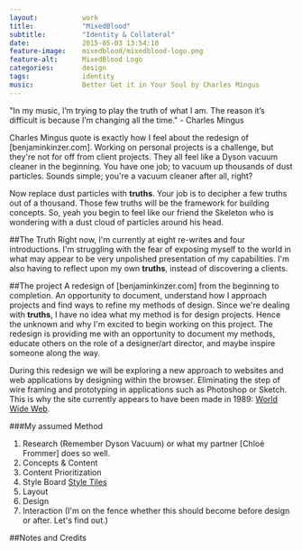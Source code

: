 ```yaml
---
layout:           work
title:            "MixedBlood"
subtitle:         "Identity & Collateral"
date:             2015-05-03 13:54:10
feature-image:    mixedblood/mixedblood-logo.png
feature-alt:      MixedBlood Logo
categories:       design
tags:             identity
music:            Better Get it in Your Soul by Charles Mingus
---
```

"In my music, I’m trying to play the truth of what I am. The reason it’s difficult is because I’m changing all the time." - Charles Mingus

Charles Mingus quote is exactly how I feel about the redesign of [benjaminkinzer.com]. Working on personal projects is a challenge, but they're not for off from client projects. They all feel like a Dyson vacuum cleaner in the beginning. You have one job; to vacuum up thousands of dust particles. Sounds simple; you're a vacuum cleaner after all, right? 

Now replace dust particles with **truths**. Your job is to decipher a few truths out of a thousand. Those few truths will be the framework for building concepts. So, yeah you begin to feel like our friend the Skeleton who is wondering with a dust cloud of particles around his head.

##The Truth
Right now, I'm currently at eight re-writes and four introductions. I'm struggling with the fear of exposing myself to the world in what may appear to be very unpolished presentation of my capabilities. I'm also having to reflect upon my own **truths**, instead of discovering a clients.

##The project
A redesign of [benjaminkinzer.com] from the beginning to completion. An opportunity to document, understand how I approach projects and find ways to refine my methods of design. Since we're dealing with **truths**, I have no idea what my method is for design projects. Hence the unknown and why I'm excited to begin working on this project. The redesign is providing me with an opportunity to document my methods, educate others on the role of a designer/art director, and maybe inspire someone along the way. 

During this redesign we will be exploring a new approach to websites and web applications by designing within the browser. Eliminating the step of wire framing and prototyping in applications such as Photoshop or Sketch. This is why the site currently appears to have been made in 1989: [World Wide Web](http://info.cern.ch/hypertext/WWW/TheProject.html).

###My assumed Method

1. Research (Remember Dyson Vacuum) or what my partner [Chloé Frommer] does so well.
2. Concepts & Content
3. Content Prioritization
4. Style Board [Style Tiles](http://styletil.es/)
5. Layout
6. Design
7. Interaction (I'm on the fence whether this should become before design or after. Let's find out.)

##Notes and Credits
